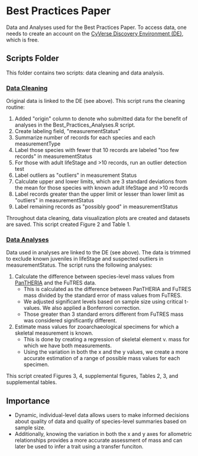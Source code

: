# Best Practices Paper
Data and Analyses used for the Best Practices Paper.
To access data, one needs to create an account on the <a href="https://de.cyverse.org/de/">CyVerse Discovery Environment (DE)</a>, which is free.

## Scripts Folder
This folder contains two scripts: data cleaning and data analysis.

### <a href="Best_Practices_Data_Cleanning.R">Data Cleaning</a>
Original data is linked to the DE (see above).
This script runs the cleaning routine:
  1. Added "origin" column to denote who submitted data for the benefit of analyses in the Best_Practices_Analyses.R script.
  2. Create labeling field, "measurementStatus"
  3. Summarize number of records for each species and each measurementType
  4. Label those species with fewer that 10 records are labeled "too few records" in measurementStatus
  5. For those with adult lifeStage and >10 records, run an outlier detection test
  6. Label outliers as "outliers" in measurement Status
  7. Calculate upper and lower limits, which are 3 standard deviations from the mean for those species with known adult lifeStage and >10 records
  8. Label records greater than the upper limit or lesser than lower limit as "outliers" in measurementStatus
  9. Label remaining records as "possibly good" in measurementStatus

Throughout data cleaning, data visualization plots are created and datasets are saved. This script created Figure 2 and Table 1.

### <a href="Best_Practices_Analyses.R">Data Analyses</a>
Data used in analyses are linked to the DE (see above).
The data is trimmed to exclude known juveniles in lifeStage and suspected outliers in measurementStatus.
The script runs the following analyses:
  1. Calculate the difference between species-level mass values from <a href="https://figshare.com/collections/PanTHERIA_a_species-level_database_of_life_history_ecology_and_geography_of_extant_and_recently_extinct_mammals/3301274">PanTHERIA</a> and the FuTRES data. 
      - This is calculated as the difference between PanTHERIA and FuTRES mass divided by the standard error of mass values from FuTRES. 
      - We adjusted significant levels based on sample size using critical t-values. We also applied a Bonferroni correction.
      - Those greater than 3 standard errors different from FuTRES mass was considered significantly different. 
  2. Estimate mass values for zooarchaeological specimens for which a skeletal measurement is known.
     - This is done by creating a regression of skeletal element v. mass for which we have both measurements.
      - Using the variation in both the x and the y values, we create a more accurate estimation of a range of possible mass values for each specimen.

This script created Figures 3, 4, supplemental figures, Tables 2, 3, and supplemental tables.

## Importance
* Dynamic, individual-level data allows users to make informed decisions about quality of data and quality of species-level summaries based on sample size. 
* Additionally, knowing the variation in both the x and y axes for allometric relationships provides a more accurate assessment of mass and can later be used to infer a trait using a transfer funciton.
